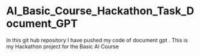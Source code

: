 # AI_Basic_Course_Hackathon_Task_Document_GPT
In this git hub repository I have pushed my code of document gpt . This is my Hackathon project for the Basic AI Course 

